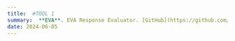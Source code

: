 ```yaml
---
title:  #TOOL 1
summary:  **EVA**. EVA Response Evaluator. [GitHub](https://github.com/Trust4AI/EVA) # SHORT DESCRIPTION
date: 2024-06-05
---
```



